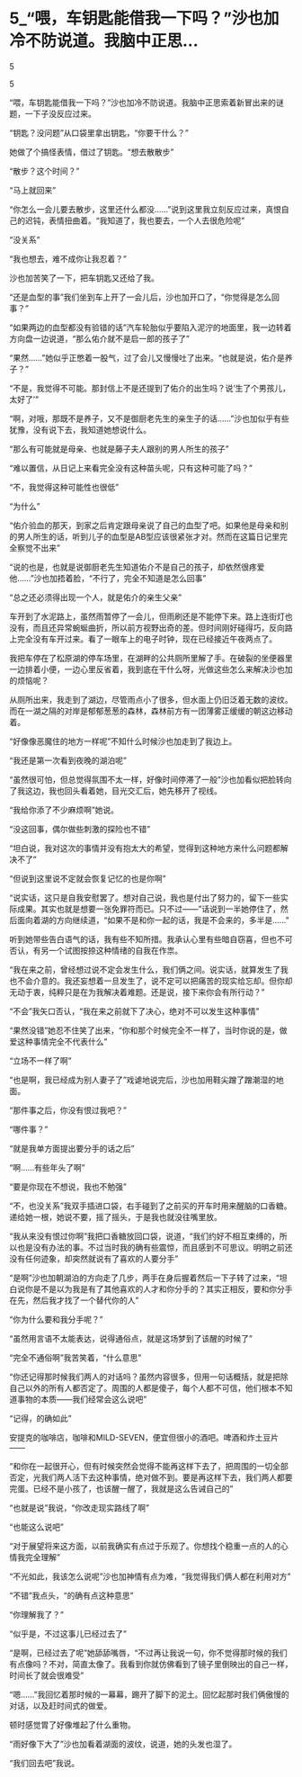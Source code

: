 # 5_“喂，车钥匙能借我一下吗？”沙也加冷不防说道。我脑中正思...

5

5

“喂，车钥匙能借我一下吗？”沙也加冷不防说道。我脑中正思索着新冒出来的谜题，一下子没反应过来。

“钥匙？没问题”从口袋里拿出钥匙，“你要干什么？”

她做了个搞怪表情，借过了钥匙。“想去散散步”

“散步？这个时间？”

“马上就回来”

“你怎么一会儿要去散步，这里还什么都没……”说到这里我立刻反应过来，真恨自己的迟钝，表情扭曲着。“我知道了，我也要去，一个人去很危险呢”

“没关系”

“我也想去，难不成你让我忍着？”

沙也加苦笑了一下，把车钥匙又还给了我。

“还是血型的事”我们坐到车上开了一会儿后，沙也加开口了，“你觉得是怎么回事？”

“如果两边的血型都没有验错的话”汽车轮胎似乎要陷入泥泞的地面里，我一边转着方向盘一边说道，“那么佑介就不是启一郎的孩子了”

“果然……”她似乎正憋着一股气，过了会儿又慢慢吐了出来。“也就是说，佑介是养子？”

“不是，我觉得不可能。那封信上不是还提到了佑介的出生吗？说‘生了个男孩儿，太好了’”

“啊，对哦，那既不是养子，又不是御厨老先生的亲生子的话……”沙也加似乎有些犹豫，没有说下去，我知道她想说什么。

“那么有可能就是母亲、也就是藤子夫人跟别的男人所生的孩子”

“难以置信，从日记上来看完全没有这种苗头呢，只有这种可能了吗？”

“不，我觉得这种可能性也很低”

“为什么”

“佑介验血的那天，到家之后肯定跟母亲说了自己的血型了吧。如果他是母亲和别的男人所生的话，听到儿子的血型是AB型应该很紧张才对。然而在这篇日记里完全察觉不出来”

“说的也是，也就是说御厨老先生知道佑介不是自己的孩子，却依然很疼爱他……”沙也加捂着脸，“不行了，完全不知道是怎么回事”

“总之还必须得出现一个人，就是佑介的亲生父亲”

车开到了水泥路上，虽然雨暂停了一会儿，但雨刷还是不能停下来。路上连街灯也没有，而且还异常蜿蜒曲折，所以前方视野出奇的差。但时间刚好碰得巧，反向路上完全没有车开过来。看了一眼车上的电子时钟，现在已经接近午夜两点了。

我把车停在了松原湖的停车场里，在湖畔的公共厕所里解了手。在破裂的坐便器里一边排着小便，一边心里反省着，我到底在干什么呀，光做这些怎么来解决沙也加的烦恼呢？

从厕所出来，我走到了湖边，尽管雨点小了很多，但水面上仍旧泛着无数的波纹。而在一湖之隔的对岸是郁郁葱葱的森林，森林前方有一团薄雾正缓缓的朝这边移动着。

“好像像恶魔住的地方一样呢”不知什么时候沙也加走到了我边上。

“我还是第一次看到夜晚的湖泊呢”

“虽然很可怕，但总觉得氛围不太一样，好像时间停滞了一般”沙也加看似把脸转向了我这边，我也回头看着她，目光交汇后，她先移开了视线。

“我给你添了不少麻烦啊”她说。

“没这回事，偶尔做些刺激的探险也不错”

“坦白说，我对这次的事情并没有抱太大的希望，觉得到这种地方来什么问题都解决不了”

“但说到这里说不定就会恢复记忆的也是你啊”

“说实话，这只是自我安慰罢了。想对自己说，我也是付出了努力的，留下一些实际成果。其实也就是想要一张免罪符而已。只不过——”话说到一半她停住了，然后面向着湖的方向继续道，“如果不是和你一起的话，我是不会来的，多半是……”

听到她带些告白语气的话，我有些不知所措。我承认心里有些暗自窃喜，但也不可否认，有另一个试图按捺这种情绪的自我在作祟。

“我在来之前，曾经想过说不定会发生什么，我们俩之间。说实话，就算发生了我也不会介意的。我还妄想着一旦发生了，说不定可以把痛苦的现实给忘却。但你却无动于衷，纯粹只是在为我解决着难题。还是说，接下来你会有所行动？”

“不会”我矢口否认，“我在来之前就下了决心，绝对不可以发生这种事情”

“果然没错”她忍不住笑了出来，“你和那个时候完全不一样了，当时你说的是，做爱这种事情完全不代表什么”

“立场不一样了啊”

“也是啊，我已经成为别人妻子了”戏谑地说完后，沙也加用鞋尖蹭了蹭潮湿的地面。

“那件事之后，你没有恨过我吧？”

“哪件事？”

“就是我单方面提出要分手的话之后”

“啊……有些年头了啊”

“要是你现在不想说，我也不勉强”

“不，也没关系”我双手插进口袋，右手碰到了之前买的开车时用来醒脑的口香糖。递给她一根，她说不要，摇了摇头，于是我也就没往嘴里放。

“我从来没有恨过你啊”我把口香糖放回口袋，说道，“我们约好不相互束缚的，所以也是没有办法的事。不过当时我的确有些震惊，而且感到不可思议。明明之前还没有任何迹象，却突然就说有了喜欢的人要分手”

“是啊”沙也加朝湖泊的方向走了几步，两手在身后握着然后一下子转了过来，“坦白说你是不是以为我是有了其他喜欢的人才和你分手的？其实正相反，要和你分手在先，然后我才找了一个替代你的人”

“你为什么要和我分手呢？”

“虽然用言语不太能表达，说得通俗点，就是这场梦到了该醒的时候了”

“完全不通俗啊”我苦笑着，“什么意思”

“你还记得那时候我们两人的对话吗？虽然内容很多，但用一句话概括，就是把除自己以外的所有人都否定了。周围的人都是傻子，每个人都不可信，他们根本不知道事物的本质——我们经常会这么说吧”

“记得，的确如此”

安提克的咖啡店，咖啡和MILD-SEVEN，便宜但很小的酒吧。啤酒和炸土豆片——

“和你在一起很开心，但有时候突然会觉得不能再这样下去了，把周围的一切全部否定，光我们两人活下去这种事情，绝对做不到。要是再这样下去，我们两人都要完蛋。已经不是小孩了，也该醒一醒了，我就是这么告诫自己的”

“也就是说”我说，“你改走现实路线了啊”

“也能这么说吧”

“对于展望将来这方面，以前我确实有点过于乐观了。你想找个稳重一点的人的心情我完全理解”

“不光如此，我该怎么说呢”沙也加神情有点为难，“我觉得我们俩人都在利用对方”

“不错”我点头，“的确有点这种意思”

“你理解我了？”

“似乎是，不过这事儿已经过去了”

“是啊，已经过去了呢”她舔舔嘴唇，“不过再让我说一句，你不觉得那时候的我们有点像吗？不对，简直太像了。我看到你就仿佛看到了镜子里倒映出的自己一样，时间长了就会很难受”

“嗯……”我回忆着那时候的一幕幕，踢开了脚下的泥土。回忆起那时我们俩傲慢的对话，以及赶时间式的做爱。

顿时感觉胃了好像堆起了什么重物。

“雨好像下大了”沙也加看着湖面的波纹，说道，她的头发也湿了。

“我们回去吧”我说。